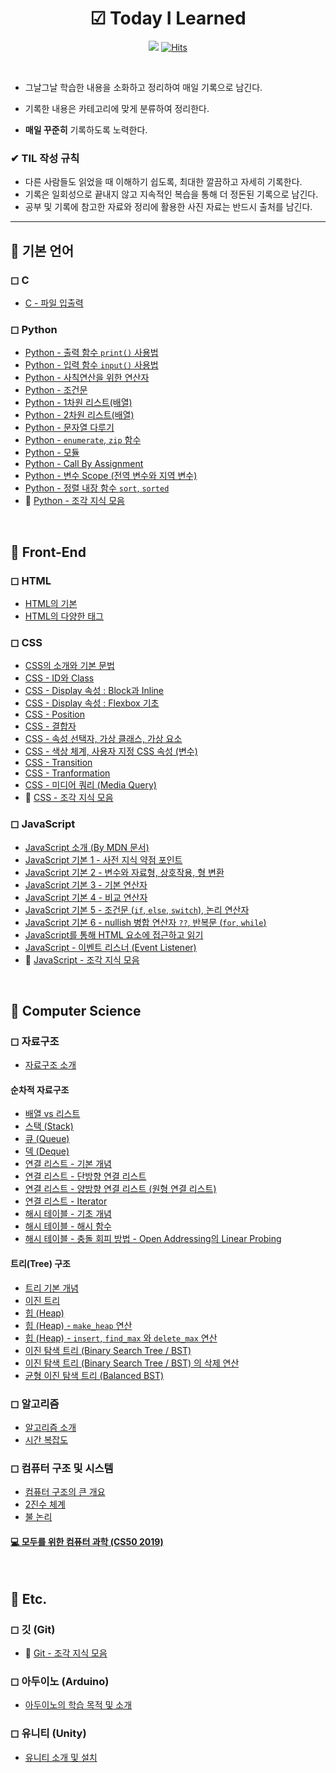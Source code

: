 <div align=center>

# ☑ Today I Learned

<img src="https://img.shields.io/badge/author-SangYoonLee-lightgrey"></a>
[![Hits](https://hits.seeyoufarm.com/api/count/incr/badge.svg?url=https%3A%2F%2Fgithub.com%2FSangYoonLee1231%2FTIL&count_bg=%2379C83D&title_bg=%23555555&icon=&icon_color=%23E7E7E7&title=hits&edge_flat=false)](https://hits.seeyoufarm.com)

</div>

<br/>

- 그날그날 학습한 내용을 소화하고 정리하여 매일 기록으로 남긴다.

- 기록한 내용은 카테고리에 맞게 분류하여 정리한다.

- <strong>매일 꾸준히</strong> 기록하도록 노력한다.

### ✔ TIL 작성 규칙

- 다른 사람들도 읽었을 때 이해하기 쉽도록, 최대한 깔끔하고 자세히 기록한다.
- 기록은 일회성으로 끝내지 않고 지속적인 복습을 통해 더 정돈된 기록으로 남긴다.
- 공부 및 기록에 참고한 자료와 정리에 활용한 사진 자료는 반드시 출처를 남긴다.

---

## 📌 기본 언어

### ◻ C

- <a href="https://github.com/SangYoonLee1231/TIL/blob/main/C/file.md">C - 파일 입출력</a>

### ◻ Python

- <a href="https://github.com/SangYoonLee1231/TIL/blob/main/Python/python_output.md">Python - 출력 함수 <code>print()</code> 사용법</a>
- <a href="https://github.com/SangYoonLee1231/TIL/blob/main/Python/python_input_output.md">Python - 입력 함수 <code>input()</code> 사용법</a>
- <a href="https://github.com/SangYoonLee1231/TIL/blob/main/Python/python_operator.md">Python - 사칙연산을 위한 연산자</a>
- <a href="https://github.com/SangYoonLee1231/TIL/blob/main/Python/python_conditional.md">Python - 조건문</a>
- <a href="https://github.com/SangYoonLee1231/TIL/blob/main/Python/python_1d_list.md">Python - 1차원 리스트(배열)</a>
- <a href="https://github.com/SangYoonLee1231/TIL/blob/main/Python/python_2d_list.md">Python - 2차원 리스트(배열)</a>
- <a href="https://github.com/SangYoonLee1231/TIL/blob/main/Python/python_string.md">Python - 문자열 다루기</a>
- <a href="https://github.com/SangYoonLee1231/TIL/blob/main/Python/python_enumerate.md">Python - <code>enumerate</code>, <code>zip</code> 함수</a>
- <a href="https://github.com/SangYoonLee1231/TIL/blob/main/Python/python_module.md">Python - 모듈</a>
- <a href="https://github.com/SangYoonLee1231/TIL/blob/main/Python/python_call_by_assignment.md">Python - Call By Assignment</a>
- <a href="https://github.com/SangYoonLee1231/TIL/blob/main/Python/python_scope_of_variable.md">Python - 변수 Scope (전역 변수와 지역 변수)</a>
- <a href="https://github.com/SangYoonLee1231/TIL/blob/main/Python/python_sort.md">Python - 정렬 내장 함수 <code>sort</code>, <code>sorted</code></a>
- 🧩 <a href="https://github.com/SangYoonLee1231/TIL/blob/main/Python/python_piece_info.md">Python - 조각 지식 모음</a>

<br/>

## 📌 Front-End

### ◻ HTML

- <a href="https://github.com/SangYoonLee1231/TIL/blob/main/HTML%20%26%20CSS/html_basic_concept.md">HTML의 기본</a>
- <a href="https://github.com/SangYoonLee1231/TIL/blob/main/HTML%20%26%20CSS/html_tags.md">HTML의 다양한 태그</a>

### ◻ CSS

- <a href="https://github.com/SangYoonLee1231/TIL/blob/main/HTML%20%26%20CSS/css_basic_concept.md">CSS의 소개와 기본 문법</a>
- <a href="https://github.com/SangYoonLee1231/TIL/blob/main/HTML%20%26%20CSS/css_id_and_class.md">CSS - ID와 Class</a>
- <a href="https://github.com/SangYoonLee1231/TIL/blob/main/HTML%20%26%20CSS/css_display_block_inline.md">CSS - Display 속성 : Block과 Inline</a>
- <a href="https://github.com/SangYoonLee1231/TIL/blob/main/HTML%20%26%20CSS/css_flexbox.md">CSS - Display 속성 : Flexbox 기초</a>
- <a href="https://github.com/SangYoonLee1231/TIL/blob/main/HTML%20%26%20CSS/css_position.md">CSS - Position</a>
- <a href="https://github.com/SangYoonLee1231/TIL/blob/main/HTML%20%26%20CSS/css_combinator.md">CSS - 결합자</a>
- <a href="https://github.com/SangYoonLee1231/TIL/blob/main/HTML%20%26%20CSS/css_pseudo_selector.md">CSS - 속성 선택자, 가상 클래스, 가상 요소</a>
- <a href="https://github.com/SangYoonLee1231/TIL/blob/main/HTML%20%26%20CSS/css_color_variable.md">CSS - 색상 체계, 사용자 지정 CSS 속성 (변수)</a>
- <a href="https://github.com/SangYoonLee1231/TIL/blob/main/HTML%20%26%20CSS/css_transition.md">CSS - Transition</a>
- <a href="https://github.com/SangYoonLee1231/TIL/blob/main/HTML%20%26%20CSS/css_transformation.md">CSS - Tranformation</a>
- <a href="https://github.com/SangYoonLee1231/TIL/blob/main/HTML%20%26%20CSS/css_media_query.md">CSS - 미디어 쿼리 (Media Query)</a>
- 🧩 <a href="https://github.com/SangYoonLee1231/TIL/blob/main/HTML%20%26%20CSS/css_piece_info.md">CSS - 조각 지식 모음</a>

### ◻ JavaScript

- <a href="https://github.com/SangYoonLee1231/TIL/blob/main/JavaScript/about_javascript.md">JavaScript 소개 (By MDN 문서)</a>
- <a href="https://github.com/SangYoonLee1231/TIL/blob/main/JavaScript/javascript_basic.md">JavaScript 기본 1 - 사전 지식 약점 포인트</a>
- <a href="https://github.com/SangYoonLee1231/TIL/blob/main/JavaScript/javascript_basic2.md">JavaScript 기본 2 - 변수와 자료형, 상호작용, 형 변환</a>
- <a href="https://github.com/SangYoonLee1231/TIL/blob/main/JavaScript/javascript_basic3.md">JavaScript 기본 3 - 기본 연산자</a>
- <a href="https://github.com/SangYoonLee1231/TIL/blob/main/JavaScript/javascript_basic4.md">JavaScript 기본 4 - 비교 연산자</a>
- <a href="https://github.com/SangYoonLee1231/TIL/blob/main/JavaScript/javascript_basic5.md">JavaScript 기본 5 - 조건문 (<code>if</code>, <code>else</code>, <code>switch</code>), 논리 연산자</a>
- <a href="https://github.com/SangYoonLee1231/TIL/blob/main/JavaScript/javascript_basic6.md">JavaScript 기본 6 - nullish 병합 연산자 <code>??</code>, 반복문 (<code>for</code>, <code>while</code>)</a>
- <a href="https://github.com/SangYoonLee1231/TIL/blob/main/JavaScript/html_javascript.md">JavaScript를 통해 HTML 요소에 접근하고 읽기</a>
- <a href="https://github.com/SangYoonLee1231/TIL/blob/main/JavaScript/javascript_event_listener.md">JavaScript - 이벤트 리스너 (Event Listener)</a>
- 🧩 <a href="https://github.com/SangYoonLee1231/TIL/blob/main/JavaScript/javascript_piece_info.md">JavaScript - 조각 지식 모음</a>

<br/>

## 📌 Computer Science

### ◻ 자료구조

- <a href="https://github.com/SangYoonLee1231/TIL/blob/main/DataStructure/data_structure_introduction.md">자료구조 소개</a>

#### 순차적 자료구조

- <a href="https://github.com/SangYoonLee1231/TIL/blob/main/DataStructure/array_and_list.md">배열 vs 리스트</a>
- <a href="https://github.com/SangYoonLee1231/TIL/blob/main/DataStructure/stack.md">스택 (Stack)</a>
- <a href="https://github.com/SangYoonLee1231/TIL/blob/main/DataStructure/queue.md">큐 (Queue)</a>
- <a href="https://github.com/SangYoonLee1231/TIL/blob/main/DataStructure/deque.md">덱 (Deque)</a>
- <a href="https://github.com/SangYoonLee1231/TIL/blob/main/DataStructure/linked_list_basic.md">연결 리스트 - 기본 개념</a>
- <a href="https://github.com/SangYoonLee1231/TIL/blob/main/DataStructure/singly_linked_list.md">연결 리스트 - 단방향 연결 리스트</a>
- <a href="https://github.com/SangYoonLee1231/TIL/blob/main/DataStructure/doubly_linked_list.md">연결 리스트 - 양방향 연결 리스트 (원형 연결 리스트)</a>
- <a href="https://github.com/SangYoonLee1231/TIL/blob/main/DataStructure/linked_list_iterator.md">연결 리스트 - Iterator</a>
- <a href="https://github.com/SangYoonLee1231/TIL/blob/main/DataStructure/hash_table.md">해시 테이블 - 기초 개념</a>
- <a href="https://github.com/SangYoonLee1231/TIL/blob/main/DataStructure/hash_table_hash_function.md">해시 테이블 - 해시 함수</a>
- <a href="https://github.com/SangYoonLee1231/TIL/blob/main/DataStructure/hash_table_collision_resolution_method.md">해시 테이블 - 충돌 회피 방법 - Open Addressing의 Linear Probing</a>

#### 트리(Tree) 구조

- <a href="https://github.com/SangYoonLee1231/TIL/blob/main/DataStructure/tree_basic.md">트리 기본 개념</a>
- <a href="https://github.com/SangYoonLee1231/TIL/blob/main/DataStructure/binary_tree.md">이진 트리</a>
- <a href="https://github.com/SangYoonLee1231/TIL/blob/main/DataStructure/heap.md">힙 (Heap)</a>
- <a href="https://github.com/SangYoonLee1231/TIL/blob/main/DataStructure/heap_make_heap.md">힙 (Heap) - <code>make_heap</code> 연산</a>
- <a href="https://github.com/SangYoonLee1231/TIL/blob/main/DataStructure/heap_insert_delete_max.md">힙 (Heap) - <code>insert</code>, <code>find_max</code> 와 <code>delete_max</code> 연산</a>
- <a href="https://github.com/SangYoonLee1231/TIL/blob/main/DataStructure/binary_search_tree.md">이진 탐색 트리 (Binary Search Tree / BST)</a>
- <a href="https://github.com/SangYoonLee1231/TIL/blob/main/DataStructure/binary_search_tree_delete.md">이진 탐색 트리 (Binary Search Tree / BST) 의 삭제 연산</a>
- <a href="https://github.com/SangYoonLee1231/TIL/blob/main/DataStructure/balanced_bst.md">균형 이진 탐색 트리 (Balanced BST)</a>

### ◻ 알고리즘

- <a href="https://github.com/SangYoonLee1231/TIL/blob/main/Algorithm/algorithm_introduction.md">알고리즘 소개</a>
- <a href="https://github.com/SangYoonLee1231/TIL/blob/main/Algorithm/algorithm_time_complexity.md">시간 복잡도</a>

### ◻ 컴퓨터 구조 및 시스템

- <a href="https://github.com/SangYoonLee1231/TIL/blob/main/ComputerSystem/computer_system_intro.md">컴퓨터 구조의 큰 개요</a>
- <a href="https://github.com/SangYoonLee1231/TIL/blob/main/ComputerSystem/computer_system_binary_system.md">2진수 체계</a>
- <a href="https://github.com/SangYoonLee1231/TIL/blob/main/ComputerSystem/computer_system_bool_logic.md">불 논리</a>

#### <a href="https://github.com/SangYoonLee1231/TIL/tree/main/ComputerSystem/CS50_2019">💻 모두를 위한 컴퓨터 과학 (CS50 2019)</a>

<br/>

## 📌 Etc.

### ◻ 깃 (Git)

- 🧩 <a href="https://github.com/SangYoonLee1231/TIL/blob/main/Git/git_piece_info.md">Git - 조각 지식 모음</a>

### ◻ 아두이노 (Arduino)

- <a href="https://github.com/SangYoonLee1231/TIL/blob/main/Arduino/arduino_introduction.md">아두이노의 학습 목적 및 소개</a>

### ◻ 유니티 (Unity)

- <a href="https://github.com/SangYoonLee1231/TIL/blob/main/Unity/unity_introduction.md">유니티 소개 및 설치</a>
